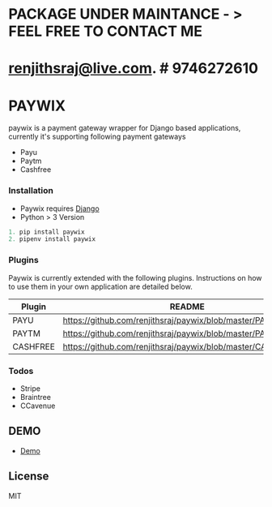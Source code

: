 
# PACKAGE UNDER MAINTANCE - > FEEL FREE TO CONTACT ME
# renjithsraj@live.com.  # 9746272610



















# PAYWIX

paywix is a payment gateway wrapper for Django based applications, currently it's supporting following payment gateways
  - Payu
  - Paytm
  - Cashfree

### Installation

* Paywix requires [Django](https://www.djangoproject.com/download/)
* Python > 3 Version

```python
1. pip install paywix
2. pipenv install paywix
```

### Plugins

Paywix is currently extended with the following plugins. Instructions on how to use them in your own application are detailed below.

| Plugin | README |
| ------ | ------ |
| PAYU | https://github.com/renjithsraj/paywix/blob/master/PAYU.md |
| PAYTM | https://github.com/renjithsraj/paywix/blob/master/PAYTM.md |
| CASHFREE | https://github.com/renjithsraj/paywix/blob/master/CASHFREE.md |

### Todos
 - Stripe
 - Braintree
 - CCavenue

## DEMO
- [Demo](https://github.com/renjithsraj/paywix_demos)

License
----

MIT

